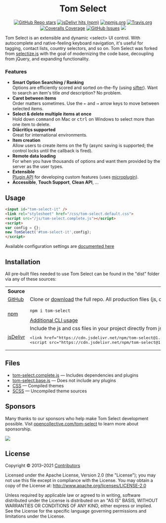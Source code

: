 <p align="center">
<h1 align="center">Tom Select</h1>
</p>

<p align="center">
<a href="https://github.com/orchidjs/tom-select" class="m-1 d-inline-block"><img alt="GitHub Repo stars" src="https://img.shields.io/github/stars/orchidjs/tom-select?label=GitHub%20stars&color=007ec6"></a>
<a href="https://www.jsdelivr.com/package/npm/tom-select" class="m-1 d-inline-block"><img alt="jsDelivr hits (npm)" src="https://img.shields.io/jsdelivr/npm/hm/tom-select?label=jsDelivr%20hits&color=007ec6"></a>
<a href="https://www.npmjs.com/package/tom-select" class="m-1 d-inline-block"><img alt="npmjs.org" src="https://img.shields.io/npm/v/tom-select.svg?color=007ec6"></a>
<a href="https://travis-ci.org/orchidjs/tom-select" class="m-1 d-inline-block"><img alt="Travis.org" src="https://img.shields.io/travis/orchidjs/tom-select?color=4c1"></a>
<a href="https://coveralls.io/github/orchidjs/tom-select" class="m-1 d-inline-block"><img alt="Coveralls Coverage" src="https://img.shields.io/coveralls/github/orchidjs/tom-select?color=4c1"></a>
<a href="https://github.com/orchidjs/tom-select/issues" class="m-1 d-inline-block"><img alt="GitHub Issues" src="https://img.shields.io/github/issues/orchidjs/tom-select"></a>
<a href="https://automate.browserstack.com/public-build/QXZ2Z2JUaUlSV2REcHRZYzIzQThxemRnNXNQZ0c3Lzh3d01FWE4vSk1oMD0tLVFFTGlUdmxaMWNIL3hCTUJXZk1qanc9PQ==--f7c82c941ca5c14a22f826b97bc02da17c071d5e"><img src="https://automate.browserstack.com/badge.svg?badge_key=QXZ2Z2JUaUlSV2REcHRZYzIzQThxemRnNXNQZ0c3Lzh3d01FWE4vSk1oMD0tLVFFTGlUdmxaMWNIL3hCTUJXZk1qanc9PQ==--f7c82c941ca5c14a22f826b97bc02da17c071d5e"/></a>
</p>


Tom Select is an extensible and dynamic &lt;select&gt; UI control.
With autocomplete and native-feeling keyboard navigation, it's useful for tagging, contact lists, country selectors, and so on.
Tom Select was forked from [selectize.js](https://tom-select.js.org/docs/selectize.js/) with the goal of modernizing the code base, decoupling from jQuery, and expanding functionality.


### Features

- **Smart Option Searching / Ranking**<br>Options are efficiently scored and sorted on-the-fly (using [sifter](https://github.com/orchidjs/sifter.js)). Want to search an item's title *and* description? No problem.
- **Caret between items**<br>Order matters sometimes. Use the <kbd>&larr;</kbd> and <kbd>&rarr;</kbd> arrow keys to move between selected items.</li>
- **Select &amp; delete multiple items at once**<br>Hold down <kbd>command</kbd> on Mac or <kbd>ctrl</kbd> on Windows to select more than one item to delete.
- **Díåcritîçs supported**<br>Great for international environments.
- **Item creation**<br>Allow users to create items on the fly (async saving is supported; the control locks until the callback is fired).
- **Remote data loading**<br>For when you have thousands of options and want them provided by the server as the user types.
- **Extensible**<br> [Plugin API](https://tom-select.js.org/docs/plugins/) for developing custom features (uses [microplugin](https://github.com/brianreavis/microplugin.js)).
- **Accessible**, **Touch Support**, **Clean API**, ...

## Usage

```html
<input id="tom-select-it" />
<link rel="stylesheet" href="/css/tom-select.default.css">
<script src="/js/tom-select.complete.js"></script>
<script>
var config = {};
new TomSelect('#tom-select-it',config);
</script>
```

Available configuration settings are [documented here](https://tom-select.js.org/docs)


## Installation

All pre-built files needed to use Tom Select can be found in the "dist" folder via any of these sources:

<table class="table mt-5">
	<tr>
		<th class="border-top-0">Source</th>
		<th class="border-top-0"></th>
	</tr>
	<tr>
		<td><a href="https://github.com/orchidjs/tom-select/">GitHub</a></td>
		<td>Clone or <a href="https://github.com/orchidjs/tom-select/archive/master.zip">download</a> the full repo.
			All production files (js, css, scss) can be found in the <a href="https://github.com/orchidjs/tom-select/tree/master/dist">/dist folder</a>
		</td>
	</tr>
	<tr>
		<td><a href="https://www.npmjs.com/package/tom-select">npm</a></td>
		<td><pre><code>npm i tom-select</code></pre>
		<div><a href="https://tom-select.js.org/docs/contribute/">Additional CLI usage</a></div>
		</td>
	</tr>
	<tr>
		<td><a href="https://www.jsdelivr.com/package/npm/tom-select?path=dist">jsDelivr</a></td>
		<td>Include the js and css files in your project directly from jsDelivr:
<pre>
&lt;link href="https://cdn.jsdelivr.net/npm/tom-select@1.1/dist/css/tom-select.css" rel="stylesheet"&gt;
&lt;script src="https://cdn.jsdelivr.net/npm/tom-select@1.1/dist/js/tom-select.complete.min.js"&gt;&lt;/script&gt;
</pre>
		</td>
	</tr>
</table>


## Files
- [tom-select.complete.js](https://github.com/orchidjs/tom-select/tree/master/dist/js/tom-select.complete.js) — Includes dependencies and plugins
- [tom-select.base.js](https://github.com/orchidjs/tom-select/tree/master/dist/js/tom-select.base.js) — Does not include any plugins
- [CSS](https://github.com/orchidjs/tom-select/tree/master/dist/css) — Compiled themes
- [SCSS](https://github.com/orchidjs/tom-select/tree/master/dist/scss) — Uncompiled theme sources


## Sponsors

Many thanks to our sponsors who help make Tom Select development possible. Vist <a href="https://opencollective.com/tom-select">opencollective.com/tom-select</a> to learn more about sponsorship.

<a href="http://www.peopleforce.io"><img src="https://raw.githubusercontent.com/orchidjs/tom-select/master/doc_src/img/peopleforce.png"></a>


## License

Copyright &copy; 2013–2021 [Contributors](https://github.com/orchidjs/tom-select/graphs/contributors)

Licensed under the Apache License, Version 2.0 (the "License"); you may not use this file except in compliance with the License. You may obtain a copy of the License at: http://www.apache.org/licenses/LICENSE-2.0

Unless required by applicable law or agreed to in writing, software distributed under the License is distributed on an "AS IS" BASIS, WITHOUT WARRANTIES OR CONDITIONS OF ANY KIND, either express or implied. See the License for the specific language governing permissions and limitations under the License.
